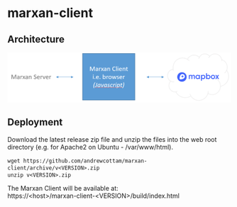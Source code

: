 # marxan-client
## Architecture
![marxan-client architecture](architecture_client.png)

## Deployment
Download the latest release zip file and unzip the files into the web root directory (e.g. for Apache2 on Ubuntu - /var/www/html).  
```
wget https://github.com/andrewcottam/marxan-client/archive/v<VERSION>.zip
unzip v<VERSION>.zip
```
The Marxan Client will be available at:  
https://\<host>/marxan-client-\<VERSION>/build/index.html  
